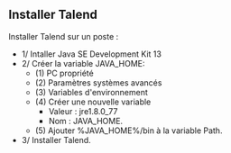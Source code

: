 ## Installer Talend

Installer Talend sur un poste :
* 1/ Intaller Java SE Development Kit 13
* 2/ Créer la variable JAVA_HOME:
	* (1) PC propriété 
	* (2) Paramètres systèmes avancés
	* (3) Variables d'environnement
	* (4) Créer une nouvelle variable 
		* Valeur  : jre1.8.0_77
		* Nom 	  : JAVA_HOME.
	* (5) Ajouter %JAVA_HOME%/bin à la variable Path.
* 3/ Installer Talend.
